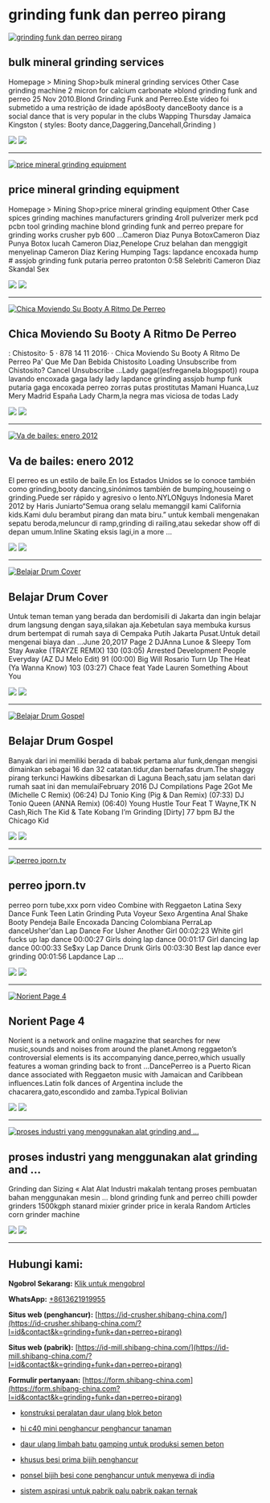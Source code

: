 # grinding funk dan perreo pirang

<a href="https://swt.shibang-china.com/?l=id&img&k=grinding+funk+dan+perreo+pirang" target="_blank">![grinding funk dan perreo pirang](http://static.shibang-china.com/all-800x300/941.jpg)</a>

## bulk mineral grinding services
Homepage > Mining Shop>bulk mineral grinding services Other Case grinding machine 2 micron for calcium carbonate »blond grinding funk and perreo 25 Nov 2010.Blond Grinding Funk and Perreo.Este vídeo foi submetido a uma restrição de idade apósBooty danceBooty dance is a social dance that is very popular in the clubs Wapping Thursday Jamaica Kingston ( styles: Booty dance,Daggering,Dancehall,Grinding )


<a href="https://whatsapp.shibangsoft.com/WhatsApp.php" target="_blank" title="WhatsApp">![](http://static.shibang-china.com/icon/whatsapp.png)</a> <a href="https://swt.shibang-china.com/?l=id&icon&k=grinding+funk+dan+perreo+pirang" target="_blank">![](http://static.shibang-china.com/icon/chat-id.png)</a>

---

<a href="https://swt.shibang-china.com/?l=id&img&k=grinding+funk+dan+perreo+pirang" target="_blank">![price mineral grinding equipment](http://static.shibang-china.com/all-800x300/324.jpg)</a>

## price mineral grinding equipment
Homepage > Mining Shop>price mineral grinding equipment Other Case spices grinding machines manufacturers grinding 4roll pulverizer merk pcd pcbn tool grinding machine blond grinding funk and perreo prepare for grinding works crusher pyb 600 …Cameron Diaz Punya BotoxCameron Diaz Punya Botox lucah Cameron Diaz,Penelope Cruz belahan dan menggigit menyelinap Cameron Diaz Kering Humping Tags: lapdance encoxada hump # assjob grinding funk putaria perreo pratonton 0:58 Selebriti Cameron Diaz Skandal Sex


<a href="https://whatsapp.shibangsoft.com/WhatsApp.php" target="_blank" title="WhatsApp">![](http://static.shibang-china.com/icon/whatsapp.png)</a> <a href="https://swt.shibang-china.com/?l=id&icon&k=grinding+funk+dan+perreo+pirang" target="_blank">![](http://static.shibang-china.com/icon/chat-id.png)</a>

---

<a href="https://swt.shibang-china.com/?l=id&img&k=grinding+funk+dan+perreo+pirang" target="_blank">![Chica Moviendo Su Booty A Ritmo De Perreo](http://static.shibang-china.com/all-800x300/298.jpg)</a>

## Chica Moviendo Su Booty A Ritmo De Perreo
: Chistosito· 5 · 878 14 11 2016· · Chica Moviendo Su Booty A Ritmo De Perreo Pa' Que Me Dan Bebida Chistosito Loading Unsubscribe from Chistosito? Cancel Unsubscribe …Lady gaga((esfreganela.blogspot)) roupa lavando encoxada gaga lady lady lapdance grinding assjob hump funk putaria gaga encoxada perreo zorras putas prostitutas Mamani Huanca,Luz Mery Madrid España Lady Charm,la negra mas viciosa de todas Lady


<a href="https://whatsapp.shibangsoft.com/WhatsApp.php" target="_blank" title="WhatsApp">![](http://static.shibang-china.com/icon/whatsapp.png)</a> <a href="https://swt.shibang-china.com/?l=id&icon&k=grinding+funk+dan+perreo+pirang" target="_blank">![](http://static.shibang-china.com/icon/chat-id.png)</a>

---

<a href="https://swt.shibang-china.com/?l=id&img&k=grinding+funk+dan+perreo+pirang" target="_blank">![Va de bailes: enero 2012](http://static.shibang-china.com/all-800x300/827.jpg)</a>

## Va de bailes: enero 2012
El perreo es un estilo de baile.En los Estados Unidos se lo conoce también como grinding,booty dancing,sinónimos también de bumping,houseing o grinding.Puede ser rápido y agresivo o lento.NYLONguys Indonesia Maret 2012 by Haris Juniarto“Semua orang selalu memanggil kami California kids.Kami dulu berambut pirang dan mata biru.” untuk kembali mengenakan sepatu beroda,meluncur di ramp,grinding di railing,atau sekedar show off di depan umum.Inline Skating eksis lagi,in a more …


<a href="https://whatsapp.shibangsoft.com/WhatsApp.php" target="_blank" title="WhatsApp">![](http://static.shibang-china.com/icon/whatsapp.png)</a> <a href="https://swt.shibang-china.com/?l=id&icon&k=grinding+funk+dan+perreo+pirang" target="_blank">![](http://static.shibang-china.com/icon/chat-id.png)</a>

---

<a href="https://swt.shibang-china.com/?l=id&img&k=grinding+funk+dan+perreo+pirang" target="_blank">![Belajar Drum Cover](http://static.shibang-china.com/all-800x300/1261.jpg)</a>

## Belajar Drum Cover
Untuk teman teman yang berada dan berdomisili di Jakarta dan ingin belajar drum langsung dengan saya,silakan aja.Kebetulan saya membuka kursus drum bertempat di rumah saya di Cempaka Putih Jakarta Pusat.Untuk detail mengenai biaya dan …June 20,2017 Page 2 DJAnna Lunoe & Sleepy Tom Stay Awake (TRAYZE REMIX) 130 (03:05) Arrested Development People Everyday (AZ DJ Melo Edit) 91 (00:00) Big Will Rosario Turn Up The Heat (Ya Wanna Know) 103 (03:27) Chace feat Yade Lauren Something About You


<a href="https://whatsapp.shibangsoft.com/WhatsApp.php" target="_blank" title="WhatsApp">![](http://static.shibang-china.com/icon/whatsapp.png)</a> <a href="https://swt.shibang-china.com/?l=id&icon&k=grinding+funk+dan+perreo+pirang" target="_blank">![](http://static.shibang-china.com/icon/chat-id.png)</a>

---

<a href="https://swt.shibang-china.com/?l=id&img&k=grinding+funk+dan+perreo+pirang" target="_blank">![Belajar Drum Gospel](http://static.shibang-china.com/all-800x300/670.jpg)</a>

## Belajar Drum Gospel
Banyak dari ini memiliki berada di babak pertama alur funk,dengan mengisi dimainkan sebagai 16 dan 32 catatan.tidur,dan bernafas drum.The shaggy pirang terkunci Hawkins dibesarkan di Laguna Beach,satu jam selatan dari rumah saat ini dan memulaiFebruary 2016 DJ Compilations Page 2Got Me (Michelle C Remix) (06:24) DJ Tonio King (Pig & Dan Remix) (07:33) DJ Tonio Queen (ANNA Remix) (06:40) Young Hustle Tour Feat T Wayne,TK N Cash,Rich The Kid & Tate Kobang I’m Grinding [Dirty] 77 bpm BJ the Chicago Kid


<a href="https://whatsapp.shibangsoft.com/WhatsApp.php" target="_blank" title="WhatsApp">![](http://static.shibang-china.com/icon/whatsapp.png)</a> <a href="https://swt.shibang-china.com/?l=id&icon&k=grinding+funk+dan+perreo+pirang" target="_blank">![](http://static.shibang-china.com/icon/chat-id.png)</a>

---

<a href="https://swt.shibang-china.com/?l=id&img&k=grinding+funk+dan+perreo+pirang" target="_blank">![perreo jporn.tv](http://static.shibang-china.com/all-800x300/1387.jpg)</a>

## perreo jporn.tv
perreo porn tube,xxx porn video Combine with Reggaeton Latina Sexy Dance Funk Teen Latin Grinding Puta Voyeur Sexo Argentina Anal Shake Booty Pendeja Baile Encoxada Dancing Colombiana PerraLap danceUsher'dan Lap Dance For Usher Another Girl 00:02:23 White girl fucks up lap dance 00:00:27 Girls doing lap dance 00:01:17 Girl dancing lap dance 00:00:33 Se$xy Lap Dance Drunk Girls 00:03:30 Best lap dance ever grinding 00:01:56 Lapdance Lap …


<a href="https://whatsapp.shibangsoft.com/WhatsApp.php" target="_blank" title="WhatsApp">![](http://static.shibang-china.com/icon/whatsapp.png)</a> <a href="https://swt.shibang-china.com/?l=id&icon&k=grinding+funk+dan+perreo+pirang" target="_blank">![](http://static.shibang-china.com/icon/chat-id.png)</a>

---

<a href="https://swt.shibang-china.com/?l=id&img&k=grinding+funk+dan+perreo+pirang" target="_blank">![Norient Page 4](http://static.shibang-china.com/all-800x300/1164.jpg)</a>

## Norient Page 4
Norient is a network and online magazine that searches for new music,sounds and noises from around the planet.Among reggaeton’s controversial elements is its accompanying dance,perreo,which usually features a woman grinding back to front …DancePerreo is a Puerto Rican dance associated with Reggaeton music with Jamaican and Caribbean influences.Latin folk dances of Argentina include the chacarera,gato,escondido and zamba.Typical Bolivian


<a href="https://whatsapp.shibangsoft.com/WhatsApp.php" target="_blank" title="WhatsApp">![](http://static.shibang-china.com/icon/whatsapp.png)</a> <a href="https://swt.shibang-china.com/?l=id&icon&k=grinding+funk+dan+perreo+pirang" target="_blank">![](http://static.shibang-china.com/icon/chat-id.png)</a>

---

<a href="https://swt.shibang-china.com/?l=id&img&k=grinding+funk+dan+perreo+pirang" target="_blank">![proses industri yang menggunakan alat grinding and …](http://static.shibang-china.com/all-800x300/651.jpg)</a>

## proses industri yang menggunakan alat grinding and …
Grinding dan Sizing « Alat Alat Industri makalah tentang proses pembuatan bahan menggunakan mesin … blond grinding funk and perreo chilli powder grinders 1500kgph stanard mixier grinder price in kerala Random Articles corn grinder machine

<a href="https://whatsapp.shibangsoft.com/WhatsApp.php" target="_blank" title="WhatsApp">![](http://static.shibang-china.com/icon/whatsapp.png)</a> <a href="https://swt.shibang-china.com/?l=id&icon&k=grinding+funk+dan+perreo+pirang" target="_blank">![](http://static.shibang-china.com/icon/chat-id.png)</a>

---
## Hubungi kami:

**Ngobrol Sekarang:** [Klik untuk mengobrol](https://swt.shibang-china.com?l=id&contact&k=grinding+funk+dan+perreo+pirang)

**WhatsApp:**  [+8613621919955](https://whatsapp.shibangsoft.com/WhatsApp.php)

**Situs web (penghancur):** [https://id-crusher.shibang-china.com/](https://id-crusher.shibang-china.com/?l=id&contact&k=grinding+funk+dan+perreo+pirang)

**Situs web (pabrik):** [https://id-mill.shibang-china.com/](https://id-mill.shibang-china.com/?l=id&contact&k=grinding+funk+dan+perreo+pirang)

**Formulir pertanyaan:** [https://form.shibang-china.com](https://form.shibang-china.com?l=id&contact&k=grinding+funk+dan+perreo+pirang)

* [konstruksi peralatan daur ulang blok beton](../19/konstruksi%20peralatan%20daur%20ulang%20blok%20beton.md)

* [hi c40 mini penghancur penghancur tanaman](../22/hi%20c40%20mini%20penghancur%20penghancur%20tanaman.md)

* [daur ulang limbah batu gamping untuk produksi semen beton](../18/daur%20ulang%20limbah%20batu%20gamping%20untuk%20produksi%20semen%20beton.md)

* [khusus besi prima bijih penghancur](../26/khusus%20besi%20prima%20bijih%20penghancur.md)

* [ponsel bijih besi cone penghancur untuk menyewa di india](../22/ponsel%20bijih%20besi%20cone%20penghancur%20untuk%20menyewa%20di%20india.md)

* [sistem aspirasi untuk pabrik palu pabrik pakan ternak](../22/sistem%20aspirasi%20untuk%20pabrik%20palu%20pabrik%20pakan%20ternak.md)